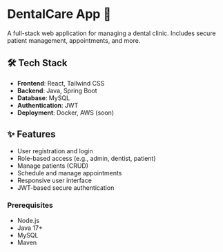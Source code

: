 # DentalCare App 🦷

A full-stack web application for managing a dental clinic. Includes secure patient management, appointments, and more.

## 🛠 Tech Stack

- **Frontend**: React, Tailwind CSS
- **Backend**: Java, Spring Boot
- **Database**: MySQL
- **Authentication**: JWT
- **Deployment**: Docker, AWS (soon)

## ✨ Features

- User registration and login
- Role-based access (e.g., admin, dentist, patient)
- Manage patients (CRUD)
- Schedule and manage appointments
- Responsive user interface
- JWT-based secure authentication

### Prerequisites

- Node.js
- Java 17+
- MySQL
- Maven
